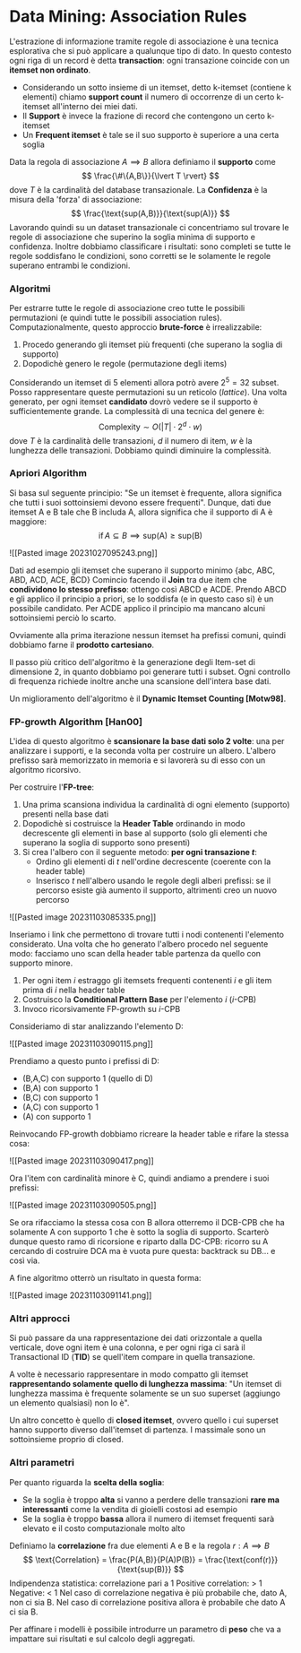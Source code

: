 # Data Mining: Association Rules

L'estrazione di informazione tramite regole di associazione è una tecnica esplorativa che si può applicare a qualunque tipo di dato.
In questo contesto ogni riga di un record è detta **transaction**: ogni transazione coincide con un **itemset non ordinato**.
- Considerando un sotto insieme di un itemset, detto k-itemset (contiene k elementi) chiamo **support count** il numero di occorrenze di un certo k-itemset all'interno dei miei dati.
- Il **Support** è invece la frazione di record che contengono un certo k-itemset
- Un **Frequent itemset** è tale se il suo supporto è superiore a una certa soglia

Data la regola di associazione $A \implies B$ allora definiamo il **supporto** come$$
\frac{\#\{A,B\}}{\lvert T \rvert}
$$dove $T$ è la cardinalità del database transazionale.
La **Confidenza** è la misura della 'forza' di associazione:
$$
\frac{\text{sup(A,B)}}{\text{sup(A)}}
$$
Lavorando quindi su un dataset transazionale ci concentriamo sul trovare le regole di associazione che superino la soglia minima di supporto e confidenza.
Inoltre dobbiamo classificare i risultati: sono completi se tutte le regole soddisfano le condizioni, sono corretti se le solamente le regole superano entrambi le condizioni.

### Algoritmi

Per estrarre tutte le regole di associazione creo tutte le possibili permutazioni (e quindi tutte le possibili association rules).
Computazionalmente, questo approccio **brute-force** è irrealizzabile:
1. Procedo generando gli itemset più frequenti (che superano la soglia di supporto)
2. Dopodichè genero le regole (permutazione degli items)

Considerando un itemset di 5 elementi allora potrò avere $2^5=32$ subset.
Posso rappresentare queste permutazioni su un reticolo (*lattice*).
Una volta generato, per ogni itemset **candidato** dovrò vedere se il supporto è sufficientemente grande.
La complessità di una tecnica del genere è:
$$
\text{Complexity} \sim O(|T| \cdot 2^d \cdot w)
$$
dove $T$ è la cardinalità delle transazioni, $d$ il numero di item, $w$ è la lunghezza delle transazioni.
Dobbiamo quindi diminuire la complessità.

### Apriori Algorithm

Si basa sul seguente principio: "Se un itemset è frequente, allora significa che tutti i suoi sottoinsiemi devono essere frequenti".
Dunque, dati due itemset A e B tale che B includa A, allora significa che il supporto di A è maggiore:
$$
\text{if} \, A \subseteq B \implies \text{sup(A)} \geq \text{sup(B)}
$$

![[Pasted image 20231027095243.png]]

Dati ad esempio gli itemset che superano il supporto minimo {abc, ABC, ABD, ACD, ACE, BCD}
Comincio facendo il **Join** tra due item che **condividono lo stesso prefisso**: ottengo così ABCD e ACDE.
Prendo ABCD e gli applico il principio a priori, se lo soddisfa (e in questo caso si) è un possibile candidato.
Per ACDE applico il principio ma mancano alcuni sottoinsiemi perciò lo scarto.

Ovviamente alla prima iterazione nessun itemset ha prefissi comuni, quindi dobbiamo farne il **prodotto cartesiano**.

Il passo più critico dell'algoritmo è la generazione degli Item-set di dimensione 2, in quanto dobbiamo poi generare tutti i subset.
Ogni controllo di frequenza richiede inoltre anche una scansione dell'intera base dati.

Un miglioramento dell'algoritmo è il **Dynamic Itemset Counting \[Motw98\]**.

### FP-growth Algorithm \[Han00\]

L'idea di questo algoritmo è **scansionare la base dati solo 2 volte**: una per analizzare i supporti, e la seconda volta per costruire un albero.
L'albero prefisso sarà memorizzato in memoria e si lavorerà su di esso con un algoritmo ricorsivo.

Per costruire l'**FP-tree**:
1. Una prima scansiona individua la cardinalità di ogni elemento (supporto) presenti nella base dati
2. Dopodichè si costruisce la **Header Table** ordinando in modo decrescente gli elementi in base al supporto (solo gli elementi che superano la soglia di supporto sono presenti)
3. Si crea l'albero con il seguente metodo: **per ogni transazione $t$**:
	- Ordino gli elementi di $t$ nell'ordine decrescente (coerente con la header table)
	- Inserisco $t$ nell'albero usando le regole degli alberi prefissi: se il percorso esiste già aumento il supporto, altrimenti creo un nuovo percorso

![[Pasted image 20231103085335.png]]

Inseriamo i link che permettono di trovare tutti i nodi contenenti l'elemento considerato.
Una volta che ho generato l'albero procedo nel seguente modo: facciamo uno scan della header table partenza da quello con supporto minore.
1. Per ogni item $i$ estraggo gli itemsets frequenti contenenti $i$ e gli item prima di $i$ nella header table
2. Costruisco la **Conditional Pattern Base** per l'elemento $i$ ($i$-CPB)
3. Invoco ricorsivamente FP-growth su $i$-CPB

Consideriamo di star analizzando l'elemento D:

![[Pasted image 20231103090115.png]]

Prendiamo a questo punto i prefissi di D: 
- (B,A,C) con supporto 1 (quello di D)
- (B,A) con supporto 1
- (B,C) con supporto 1
- (A,C) con supporto 1
- (A) con supporto 1

Reinvocando FP-growth dobbiamo ricreare la header table e rifare la stessa cosa:

![[Pasted image 20231103090417.png]]

Ora l'item con cardinalità minore è C, quindi andiamo a prendere i suoi prefissi:

![[Pasted image 20231103090505.png]]

Se ora rifacciamo la stessa cosa con B allora otterremo il DCB-CPB che ha solamente A con supporto 1 che è sotto la soglia di supporto.
Scarterò dunque questo ramo di ricorsione e riparto dalla DC-CPB: ricorro su A cercando di costruire DCA ma è vuota pure questa: backtrack su DB... e così via.

A fine algoritmo otterrò un risultato in questa forma:

![[Pasted image 20231103091141.png]]

### Altri approcci

Si può passare da una rappresentazione dei dati orizzontale a quella verticale, dove ogni item è una colonna, e per ogni riga ci sarà il Transactional ID (**TID**) se quell'item compare in quella transazione.

A volte è necessario rappresentare in modo compatto gli itemset **rappresentando solamente quello di lunghezza massima**: "Un itemset di lunghezza massima è frequente solamente se un suo superset (aggiungo un elemento qualsiasi) non lo è".

Un altro concetto è quello di **closed itemset**, ovvero quello i cui superset hanno supporto diverso dall'itemset di partenza. I massimale sono un sottoinsieme proprio di closed.

### Altri parametri

Per quanto riguarda la **scelta della soglia**:
- Se la soglia è troppo **alta** si vanno a perdere delle transazioni **rare ma interessanti** come la vendita di gioielli costosi ad esempio
- Se la soglia è troppo **bassa** allora il numero di itemset frequenti sarà elevato e il costo computazionale molto alto

Definiamo la **correlazione** fra due elementi A e B e la regola $r: A \implies B$
$$
\text{Correlation} = \frac{P(A,B)}{P(A)P(B)} = \frac{\text{conf(r)}}{\text{sup(B)}}
$$
Indipendenza statistica: correlazione pari a 1
Positive correlation: > 1
Negative: < 1
Nel caso di correlazione negativa è più probabile che, dato A, non ci sia B.
Nel caso di correlazione positiva allora è probabile che dato A ci sia B.

Per affinare i modelli è possibile introdurre un parametro di **peso** che va a impattare sui risultati e sul calcolo degli aggregati.